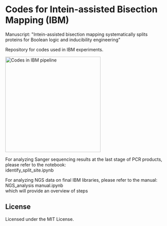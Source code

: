 # Codes for Intein-assisted Bisection Mapping (IBM) 

Manuscript: "Intein-assisted bisection mapping systematically splits proteins for Boolean logic and inducibility engineering"

Repository for codes used in IBM experiments. 

<img src="https://github.com/tyhho/IBM/blob/master/images/Github_Readme.png" alt="Codes in IBM pipeline" width="300">

For analyzing Sanger sequencing results at the last stage of PCR products, please refer to the notebook:  
identify_split_site.ipynb  

For analyzing NGS data on final IBM libraries, please refer to the manual:  
NGS_analysis manual.ipynb  
which will provide an overview of steps  

## License
Licensed under the MIT License.